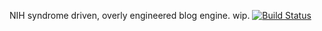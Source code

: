 NIH syndrome driven, overly engineered blog engine. wip.
[![Build Status](https://travis-ci.org/wildtype/CavePainting.svg?branch=master)](https://travis-ci.org/wildtype/CavePainting)
